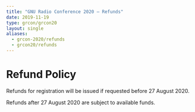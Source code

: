 ```yaml
---
title: "GNU Radio Conference 2020 – Refunds"
date: 2019-11-19
type: grcon/grcon20
layout: single
aliases:
  - grcon-2020/refunds
  - grcon20/refunds
---
```


# Refund Policy

Refunds for registration will be issued if requested before 27 August 2020.

Refunds after 27 August 2020 are subject to available funds.
